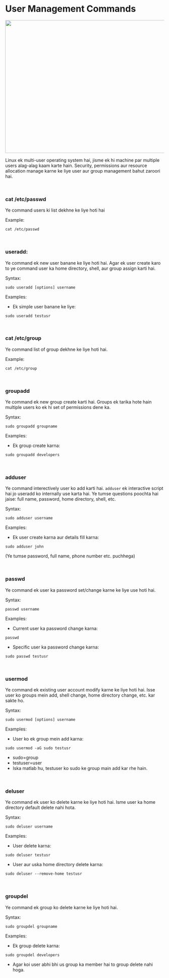 # User Management Commands

<img src="https://drive.google.com/uc?export=view&id=13OQeUF24mgxJ1F6E3kxe8haMZl0ozLuS" width="650" height="420">

<br>

Linux ek multi-user operating system hai, jisme ek hi machine par multiple users alag-alag kaam karte hain. Security, permissions aur resource allocation manage karne ke liye user aur group management bahut zaroori hai.

<br>

### cat /etc/passwd

Ye command users ki list dekhne ke liye hoti hai

Example:
```
cat /etc/passwd
```

<br>

### useradd:

Ye command ek new user banane ke liye hoti hai. Agar ek user create karo to ye command user ka home directory, shell, aur group assign karti hai.

Syntax:
```
sudo useradd [options] username
```

Examples:

- Ek simple user banane ke liye:
```
sudo useradd testusr
```

<br>

### cat /etc/group

Ye command list of group dekhne ke liye hoti hai.

Example:
```
cat /etc/group
```

<br>

### groupadd

Ye command ek new group create karti hai. Groups ek tarika hote hain multiple users ko ek hi set of permissions dene ka.

Syntax:
```
sudo groupadd groupname
```

Examples:

- Ek group create karna:
```
sudo groupadd developers
```

<br>

### adduser

Ye command interectively user ko add karti hai. ```adduser``` ek interactive script hai jo useradd ko internally use karta hai. Ye tumse questions poochta hai jaise: full name, password, home directory, shell, etc.

Syntax:
```
sudo adduser username
```

Examples:

- Ek user create karna aur details fill karna:
```
sudo adduser john
```
(Ye tumse password, full name, phone number etc. puchhega)

<br>

### passwd

Ye command ek user ka password set/change karne ke liye use hoti hai.

Syntax:
```
passwd username
```

Examples:

- Current user ka password change karna:
```
passwd
```

- Specific user ka password change karna:
```
sudo passwd testusr
```

<br>

### usermod

Ye command ek existing user account modify karne ke liye hoti hai. Isse user ko groups mein add, shell change, home directory change, etc. kar sakte ho.

Syntax:
```
sudo usermod [options] username
```

Examples:
- User ko ek group mein add karna:
```
sudo usermod -aG sudo testusr
```
- sudo=group
- testuser=user
- Iska matlab hu, testuser ko sudo ke group main add kar rhe hain.

<br>

### deluser

Ye command ek user ko delete karne ke liye hoti hai. Isme user ka home directory default delete nahi hota.

Syntax:
```
sudo deluser username
```

Examples:
- User delete karna:
```
sudo deluser testusr
```

- User aur uska home directory delete karna:
```
sudo deluser --remove-home testusr
```

<br>

### groupdel

Ye command ek group ko delete karne ke liye hoti hai.

Syntax:
```
sudo groupdel groupname
```

Examples:
- Ek group delete karna:
```
sudo groupdel developers
```
- Agar koi user abhi bhi us group ka member hai to group delete nahi hoga.

